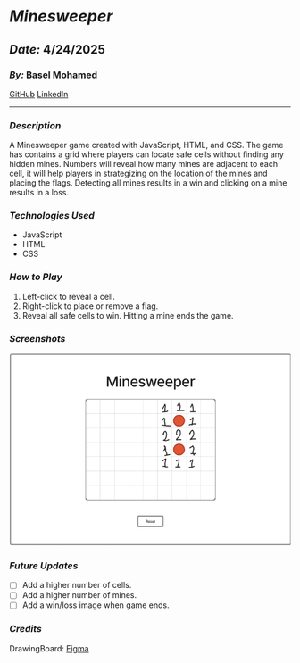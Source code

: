 # **_Minesweeper_**

## **_Date:_** 4/24/2025

### **_By:_** Basel Mohamed

[GitHub](https://github.com/BMH2000619)
[LinkedIn](www.linkedin.com/in/basel-almutawaj)

---

### **_Description_**

A Minesweeper game created with JavaScript, HTML, and CSS. The game has contains a grid where players can locate safe cells without finding any hidden mines. Numbers will reveal how many mines are adjacent to each cell, it will help players in strategizing on the location of the mines and placing the flags.
Detecting all mines results in a win and clicking on a mine results in a loss.

### **_Technologies Used_**

- JavaScript
- HTML
- CSS

### **_How to Play_**

1. Left-click to reveal a cell.
2. Right-click to place or remove a flag.
3. Reveal all safe cells to win. Hitting a mine ends the game.

### **_Screenshots_**

![Image](MinesweeperPage.png)

### **_Future Updates_**

- [ ] Add a higher number of cells.
- [ ] Add a higher number of mines.
- [ ] Add a win/loss image when game ends.

### **_Credits_**

DrawingBoard: [Figma](https://www.figma.com/)

